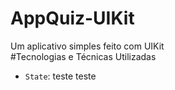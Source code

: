 # AppQuiz-UIKit
Um aplicativo simples feito com UIKit <br>
#Tecnologias e Técnicas Utilizadas<br>
- `State`: teste teste
